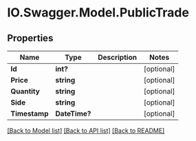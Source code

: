 # IO.Swagger.Model.PublicTrade
## Properties

Name | Type | Description | Notes
------------ | ------------- | ------------- | -------------
**Id** | **int?** |  | [optional] 
**Price** | **string** |  | [optional] 
**Quantity** | **string** |  | [optional] 
**Side** | **string** |  | [optional] 
**Timestamp** | **DateTime?** |  | [optional] 

[[Back to Model list]](../README.md#documentation-for-models) [[Back to API list]](../README.md#documentation-for-api-endpoints) [[Back to README]](../README.md)

